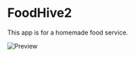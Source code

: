 # FoodHive2
This app is for a homemade food service.

![Preview](https://github.com/EhasanPial/FoodHive2/raw/main/app/src/main/res/286759282_1061253344748934_4240882494910640978_n.png)
